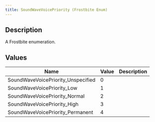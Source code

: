 ```yaml
---
title: SoundWaveVoicePriority (Frostbite Enum)
---
```

## Description

A Frostbite enumeration.

## Values

| Name                                | Value | Description |
| ----------------------------------- | ----- | ----------- |
| SoundWaveVoicePriority\_Unspecified | 0     |             |
| SoundWaveVoicePriority\_Low         | 1     |             |
| SoundWaveVoicePriority\_Normal      | 2     |             |
| SoundWaveVoicePriority\_High        | 3     |             |
| SoundWaveVoicePriority\_Permanent   | 4     |             |
